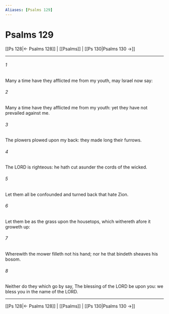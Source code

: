 ```yaml
---
Aliases: [Psalms 129]
---
```

# Psalms 129

[[Ps 128|← Psalms 128]] | [[Psalms]] | [[Ps 130|Psalms 130 →]]
***



###### 1 
Many a time have they afflicted me from my youth, may Israel now say: 

###### 2 
Many a time have they afflicted me from my youth: yet they have not prevailed against me. 

###### 3 
The plowers plowed upon my back: they made long their furrows. 

###### 4 
The LORD is righteous: he hath cut asunder the cords of the wicked. 

###### 5 
Let them all be confounded and turned back that hate Zion. 

###### 6 
Let them be as the grass upon the housetops, which withereth afore it groweth up: 

###### 7 
Wherewith the mower filleth not his hand; nor he that bindeth sheaves his bosom. 

###### 8 
Neither do they which go by say, The blessing of the LORD be upon you: we bless you in the name of the LORD.

***
[[Ps 128|← Psalms 128]] | [[Psalms]] | [[Ps 130|Psalms 130 →]]
